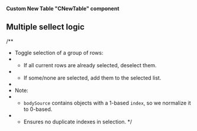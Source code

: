 **Custom New Table "CNewTable" component**
## Multiple sellect logic
/**
 * Toggle selection of a group of rows:
 * - If all current rows are already selected, deselect them.
 * - If some/none are selected, add them to the selected list.
 *
 * Note:
 * - `bodySource` contains objects with a 1-based `index`, so we normalize it to 0-based.
 * - Ensures no duplicate indexes in selection.
 */